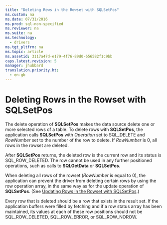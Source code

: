 ```yaml
---
title: "Deleting Rows in the Rowset with SQLSetPos"
ms.custom: na
ms.date: 07/31/2016
ms.prod: sql-non-specified
ms.reviewer: na
ms.suite: na
ms.technology: 
  - drivers
ms.tgt_pltfrm: na
ms.topic: article
ms.assetid: 3117a47d-e179-4f76-89d0-656582f1c9bb
caps.latest.revision: 5
manager: jhubbard
translation.priority.ht: 
  - en-gb
---
```

# Deleting Rows in the Rowset with SQLSetPos
The delete operation of **SQLSetPos** makes the data source delete one or more selected rows of a table. To delete rows with **SQLSetPos**, the application calls **SQLSetPos** with *Operation* set to SQL_DELETE and *RowNumber* set to the number of the row to delete. If *RowNumber* is 0, all rows in the rowset are deleted.  
  
 After **SQLSetPos** returns, the deleted row is the current row and its status is SQL_ROW_DELETED. The row cannot be used in any further positioned operations, such as calls to **SQLGetData** or **SQLSetPos**.  
  
 When deleting all rows of the rowset (*RowNumber* is equal to 0), the application can prevent the driver from deleting certain rows by using the row operation array, in the same way as for the update operation of **SQLSetPos**. (See [Updating Rows in the Rowset with SQLSetPos](../content/Updating-Rows-in-the-Rowset-with-SQLSetPos.md).)  
  
 Every row that is deleted should be a row that exists in the result set. If the application buffers were filled by fetching and if a row status array has been maintained, its values at each of these row positions should not be SQL_ROW_DELETED, SQL_ROW_ERROR, or SQL_ROW_NOROW.